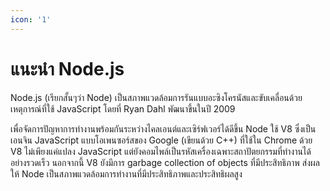 ```yaml
---
icon: '1'
---
```


# แนะนำ Node.js

Node.js (เรียกสั้นๆว่า Node) เป็นสภาพแวดล้อมการรันแบบอะซิงโครนัสและขับเคลื่อนด้วยเหตุการณ์ที่ใช้ JavaScript โดยที่ Ryan Dahl พัฒนาขึ้นในปี 2009&#x20;

เพื่อจัดการปัญหาการทำงานพร้อมกันระหว่างไคลเอนต์และเซิร์ฟเวอร์ได้ดีขึ้น Node ใช้ V8 ซึ่งเป็นเอนจิน JavaScript แบบโอเพนซอร์สของ Google (เขียนด้วย C++) ที่ใช้ใน Chrome ด้วย V8 ไม่เพียงแค่แปลง JavaScript แต่ยังคอมไพล์เป็นรหัสเครื่องเฉพาะสถาปัตยกรรมที่ทำงานได้อย่างรวดเร็ว นอกจากนี้ V8 ยังมีการ garbage collection of objects ที่มีประสิทธิภาพ ส่งผลให้ Node เป็นสภาพแวดล้อมการทำงานที่มีประสิทธิภาพและประสิทธิผลสูง

